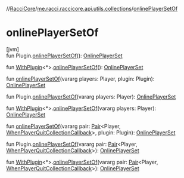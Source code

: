 //[RacciCore](../../index.md)/[me.racci.raccicore.api.utils.collections](index.md)/[onlinePlayerSetOf](online-player-set-of.md)

# onlinePlayerSetOf

[jvm]\
fun Plugin.[onlinePlayerSetOf](online-player-set-of.md)(): [OnlinePlayerSet](-online-player-set/index.md)

fun [WithPlugin](../me.racci.raccicore.api.utils.extensions/-with-plugin/index.md)&lt;*&gt;.[onlinePlayerSetOf](online-player-set-of.md)(): [OnlinePlayerSet](-online-player-set/index.md)

fun [onlinePlayerSetOf](online-player-set-of.md)(vararg players: Player, plugin: Plugin): [OnlinePlayerSet](-online-player-set/index.md)

fun Plugin.[onlinePlayerSetOf](online-player-set-of.md)(vararg players: Player): [OnlinePlayerSet](-online-player-set/index.md)

fun [WithPlugin](../me.racci.raccicore.api.utils.extensions/-with-plugin/index.md)&lt;*&gt;.[onlinePlayerSetOf](online-player-set-of.md)(vararg players: Player): [OnlinePlayerSet](-online-player-set/index.md)

fun [onlinePlayerSetOf](online-player-set-of.md)(vararg pair: [Pair](https://kotlinlang.org/api/latest/jvm/stdlib/kotlin/-pair/index.html)&lt;Player, [WhenPlayerQuitCollectionCallback](index.md#770480590%2FClasslikes%2F-1216412040)&gt;, plugin: Plugin): [OnlinePlayerSet](-online-player-set/index.md)

fun Plugin.[onlinePlayerSetOf](online-player-set-of.md)(vararg pair: [Pair](https://kotlinlang.org/api/latest/jvm/stdlib/kotlin/-pair/index.html)&lt;Player, [WhenPlayerQuitCollectionCallback](index.md#770480590%2FClasslikes%2F-1216412040)&gt;): [OnlinePlayerSet](-online-player-set/index.md)

fun [WithPlugin](../me.racci.raccicore.api.utils.extensions/-with-plugin/index.md)&lt;*&gt;.[onlinePlayerSetOf](online-player-set-of.md)(vararg pair: [Pair](https://kotlinlang.org/api/latest/jvm/stdlib/kotlin/-pair/index.html)&lt;Player, [WhenPlayerQuitCollectionCallback](index.md#770480590%2FClasslikes%2F-1216412040)&gt;): [OnlinePlayerSet](-online-player-set/index.md)
